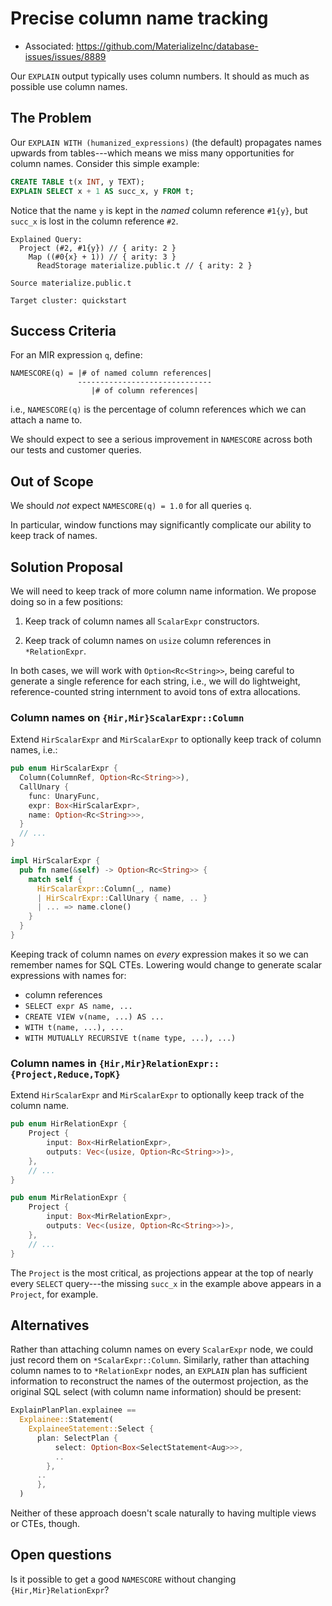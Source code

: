 # Precise column name tracking

- Associated: https://github.com/MaterializeInc/database-issues/issues/8889

Our `EXPLAIN` output typically uses column numbers. It should as much
as possible use column names.

## The Problem

Our `EXPLAIN WITH (humanized_expressions)` (the default) propagates
names upwards from tables---which means we miss many opportunities for
column names. Consider this simple example:

```sql
CREATE TABLE t(x INT, y TEXT);
EXPLAIN SELECT x + 1 AS succ_x, y FROM t;
```

Notice that the name `y` is kept in the _named_ column reference
`#1{y}`, but `succ_x` is lost in the column reference `#2`.

```
Explained Query:
  Project (#2, #1{y}) // { arity: 2 }
    Map ((#0{x} + 1)) // { arity: 3 }
      ReadStorage materialize.public.t // { arity: 2 }

Source materialize.public.t

Target cluster: quickstart
```

## Success Criteria

For an MIR expression `q`, define:

```
NAMESCORE(q) = |# of named column references|
               ------------------------------
                  |# of column references|
```

i.e., `NAMESCORE(q)` is the percentage of column references which we
can attach a name to.

We should expect to see a serious improvement in `NAMESCORE` across
both our tests and customer queries.

## Out of Scope

We should _not_ expect `NAMESCORE(q) = 1.0` for all queries `q`.

In particular, window functions may significantly complicate our
ability to keep track of names.

## Solution Proposal

We will need to keep track of more column name information. We propose
doing so in a few positions:

1. Keep track of column names all `ScalarExpr` constructors.

2. Keep track of column names on `usize` column references in
   `*RelationExpr`.

In both cases, we will work with `Option<Rc<String>>`, being careful
to generate a single reference for each string, i.e., we will do
lightweight, reference-counted string internment to avoid tons of
extra allocations.

### Column names on `{Hir,Mir}ScalarExpr::Column`

Extend `HirScalarExpr` and `MirScalarExpr` to optionally keep track of
column names, i.e.:

```rust
pub enum HirScalarExpr {
  Column(ColumnRef, Option<Rc<String>>),
  CallUnary {
    func: UnaryFunc,
    expr: Box<HirScalarExpr>,
    name: Option<Rc<String>>>,
  }
  // ...
}

impl HirScalarExpr {
  pub fn name(&self) -> Option<Rc<String>> {
    match self {
      HirScalarExpr::Column(_, name)
      | HirScalrExpr::CallUnary { name, .. }
      | ... => name.clone()
    }
  }
}
```

Keeping track of column names on _every_ expression makes it so we can
remember names for SQL CTEs. Lowering would change to generate scalar
expressions with names for:

  - column references
  - `SELECT expr AS name, ...`
  - `CREATE VIEW v(name, ...) AS ...`
  - `WITH t(name, ...), ...`
  - `WITH MUTUALLY RECURSIVE t(name type, ...), ...)`

### Column names in `{Hir,Mir}RelationExpr::{Project,Reduce,TopK}`

Extend `HirScalarExpr` and `MirScalarExpr` to optionally keep track of
the column name.

```rust
pub enum HirRelationExpr {
    Project {
        input: Box<HirRelationExpr>,
        outputs: Vec<(usize, Option<Rc<String>>)>,
    },
    // ...
}

pub enum MirRelationExpr {
    Project {
        input: Box<MirRelationExpr>,
        outputs: Vec<(usize, Option<Rc<String>>)>,
    },
    // ...
}
```

The `Project` is the most critical, as projections appear at the top
of nearly every `SELECT` query---the missing `succ_x` in the example
above appears in a `Project`, for example.

## Alternatives

Rather than attaching column names on every `ScalarExpr` node, we
could just record them on `*ScalarExpr::Column`. Similarly, rather
than attaching column names to to `*RelationExpr` nodes, an `EXPLAIN`
plan has sufficient information to reconstruct the names of the
outermost projection, as the original SQL select (with column name
information) should be present:

```rust
ExplainPlanPlan.explainee ==
  Explainee::Statement(
    ExplaineeStatement::Select {
      plan: SelectPlan {
          select: Option<Box<SelectStatement<Aug>>>,
          ..
        },
      ..
      },
  )
```

Neither of these approach doesn't scale naturally to having multiple
views or CTEs, though.

## Open questions

Is it possible to get a good `NAMESCORE` without changing
`{Hir,Mir}RelationExpr`?
